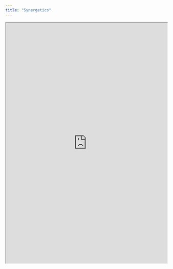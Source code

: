 ```yaml
---
title: "Synergetics"
---
```



<iframe height="750" width="100%" src="https://ewelton.github.io/ktest/wiki.html#Synergetics"></iframe>
